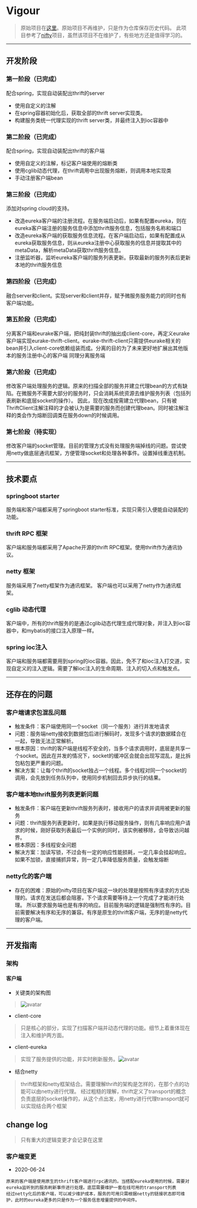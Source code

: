 # Vigour

> 原始项目在[这里][origin]。原始项目不再维护，只是作为仓库保存历史代码。
> 此项目参考了[nifty][nifty]项目，虽然该项目不在维护了，有些地方还是值得学习的。
>
> [nifty]: https://github.com/facebookarchive/nifty.git
> [origin]: https://github.com/Casper-Mars/springboot-starter-thrift
> 

---
## 开发阶段

### 第一阶段（已完成）
配合spring，实现自动装配出thrift的server

* 使用自定义的注解
* 在spring容器初始化后，获取全部的thrift server实现类。
* 构建服务类统一代理实现的thrift server类，并最终注入到ioc容器中

### 第二阶段（已完成）
配合spring，实现自动装配出thrift的客户端

* 使用自定义的注解，标记客户端使用的熔断类
* 使用cglib动态代理，在thrift调用中出现服务熔断，则调用本地实现类
* 手动注册客户端bean

### 第三阶段（已完成）
添加对spring cloud的支持。

* 改造eureka客户端的注册流程。在服务端启动后，如果有配置eureka，则在eureka客户端注册的服务信息中添加thrift服务信息，包括服务名称和端口
* 改造eureka客户端的获取服务信息流程。在客户端启动后，如果有配置成从eureka获取服务信息，则从eureka注册中心获取服务的信息并提取其中的metaData，解析metaData获取thrift服务信息。
* 注册监听器，监听eureka客户端的服务列表更新。获取最新的服务列表后更新本地的thrift服务信息

### 第四阶段（已完成）
融合server和client。实现server和client并存，赋予微服务服务能力的同时也有客户端功能。

### 第五阶段（已完成）
分离客户端和eurake客户端，把纯封装thrift的抽出成client-core，再定义eurake客户端实现eurake-thrift-client。eurake-thrift-client只需提供eurake相关的bean并引入client-core依赖组装而成。分离的目的为了未来更好地扩展出其他版本的服务注册中心的客户端
同理分离服务端

### 第六阶段（已完成）
修改客户端处理服务的逻辑。原来的扫描全部的服务并建立代理bean的方式有缺陷。在微服务不需要大部分的服务时，只会消耗系统资源去维护服务列表（包括列表刷新和底层socket的操作）。
因此，现在改成按需建立代理bean，只有被ThriftClient注解注释的才会被认为是需要的服务而创建代理bean。同时被注解注释的类会作为熔断回调类在服务down的时候调用。

### 第七阶段（待实现）
修改客户端的socket管理。目前的管理方式没有处理服务端掉线的问题。尝试使用netty做底层通讯框架，方便管理socket和处理各种事件。设置掉线重连机制。


---
## 技术要点

### springboot starter

服务端和客户端都采用了springboot starter标准，实现只需引入便能自动装配的功能。

### thrift RPC 框架

客户端和服务端都采用了Apache开源的thrift RPC框架。使用thrift作为通讯协议。

### netty 框架

服务端采用了netty框架作为通讯框架。
客户端也可以采用了netty作为通讯框架。

### cglib 动态代理

客户端中，所有的thrift服务的是通过cglib动态代理生成代理对象，并注入到ioc容器中，和mybatis的接口注入原理一样。

### spring ioc注入

客户端和服务端都需要用到spring的ioc容器。因此，免不了和ioc注入打交道，实现自定义的注入逻辑。需要了解ioc注入的生命周期、注入的切入点和触发点。

---
## 还存在的问题

### 客户端请求包混乱问题

* 触发条件：客户端使用同一个socket（同一个服务）进行并发地请求
* 问题：服务端netty接收到数据包后进行解码时，发现多个请求的数据糅合在一起，导致无法正常解析。
* 根本原因：thrift的客户端是线程不安全的，当多个请求调用时，底层是共享一个socket。因此在并发的情况下，socket的缓冲区会就会出现写混乱，是比拆包粘包更严重的问题。
* 解决方案：让每个thrift的socket独占一个线程。多个线程对同一个socket的调用，会先放到任务队列中，使用同步机制回去异步执行的结果。

### 客户端本地thrift服务列表更新问题

* 触发条件：客户端在更新thrift服务列表时，接收用户的请求并调用被更新的服务
* 问题：thrift服务列表更新时，如果是执行移动服务操作，则有几率响应用户请求的时候，刚好获取列表最后一个实例的同时，该实例被移除，会导致访问越界。
* 根本原因：多线程安全问题
* 解决方案：加读写锁，不过会有一定的响应性能损耗，一定几率会挂起响应。如果不加锁，直接捕抓异常，则一定几率降低服务质量，会触发熔断

### netty化的客户端

* 存在的困难：原始的nifty项目在客户端这一块的处理是按照有序请求的方式处理的。请求在发送后都会阻塞，下个请求需要等待上一个完成了才能进行处理。
所以要求服务端也是有序的响应。目前服务端的逻辑是强制性有序的。目前需要解决有序和无序的兼容。有序是原生的thrift客户端，无序的是netty代理的客户端。

---
## 开发指南

### 架构

#### 客户端

* 关键类的架构图

> ![avatar][client-core-image]

* client-core 

> 只是核心的部分，实现了扫描客户端并动态代理的功能。细节上着重体现在注入和维护两方面。


* client-eureka

> 实现了服务提供的功能，并实时刷新服务。![avatar][client-eureka-image]

* 结合netty

> thrift框架和netty框架结合。需要理解thrift的架构是怎样的，在那个点的功能可以由netty进行代理。
经过粗糙的理解，thrift定义了transport的概念负责底层的socket操作的，从这个点出发，用netty进行代理transport就可以实现结合两个框架

## change log

>只有重大的逻辑变更才会记录在这里

### 客户端变更

* 2020-06-24
```
原来的客户端是使用原生的thrift客户端进行rpc通讯的。当搭配eureka使用的时候，需要对eureka监听到的服务刷新事件进行处理。底层需要维护一套在线可用的transport列表
经过netty化后的客户端，可以减少维护成本，服务的可用只需根据netty的链接状态即可维护，此时的eureka更多的只是作为一个服务信息增量提供的中间件。

```


[client-core-image]:./info/client-core.png
[client-eureka-image]:./info/client-eureka.png





